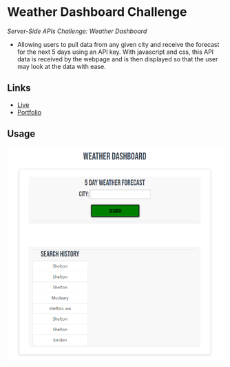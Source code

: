 # Weather Dashboard Challenge
_Server-Side APIs Challenge: Weather Dashboard_
* Allowing users to pull data from any given city and receive the forecast for the next 5 days using an API key. With javascript and css, this API data is received by the webpage and is then displayed so that the user may look at the data with ease.

## Links
* [Live](https://mcbariekman.github.io/weather-dashboard-challenge/)
* [Portfolio](https://mcbariekman.github.io/bariekman_portfolio/)

## Usage
![Live Page](./assets/usage.png)

